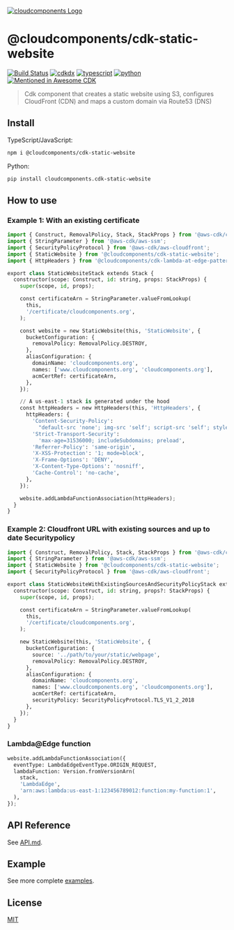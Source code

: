 [![cloudcomponents Logo](https://raw.githubusercontent.com/cloudcomponents/cdk-constructs/master/logo.png)](https://github.com/cloudcomponents/cdk-constructs)

# @cloudcomponents/cdk-static-website

[![Build Status](https://github.com/cloudcomponents/cdk-constructs/workflows/Build/badge.svg)](https://github.com/cloudcomponents/cdk-constructs/actions?query=workflow=Build)
[![cdkdx](https://img.shields.io/badge/buildtool-cdkdx-blue.svg)](https://github.com/hupe1980/cdkdx)
[![typescript](https://img.shields.io/badge/jsii-typescript-blueviolet.svg)](https://www.npmjs.com/package/@cloudcomponents/cdk-static-website)
[![python](https://img.shields.io/badge/jsii-python-blueviolet.svg)](https://pypi.org/project/cloudcomponents.cdk-static-website/)
[![Mentioned in Awesome CDK](https://awesome.re/mentioned-badge.svg)](https://github.com/kolomied/awesome-cdk)

> Cdk component that creates a static website using S3, configures CloudFront (CDN) and maps a custom domain via Route53 (DNS)

## Install

TypeScript/JavaScript:

```bash
npm i @cloudcomponents/cdk-static-website
```

Python:

```bash
pip install cloudcomponents.cdk-static-website
```

## How to use

### Example 1: With an existing certificate

```python
import { Construct, RemovalPolicy, Stack, StackProps } from '@aws-cdk/core';
import { StringParameter } from '@aws-cdk/aws-ssm';
import { SecurityPolicyProtocol } from '@aws-cdk/aws-cloudfront';
import { StaticWebsite } from '@cloudcomponents/cdk-static-website';
import { HttpHeaders } from '@cloudcomponents/cdk-lambda-at-edge-pattern';

export class StaticWebsiteStack extends Stack {
  constructor(scope: Construct, id: string, props: StackProps) {
    super(scope, id, props);

    const certificateArn = StringParameter.valueFromLookup(
      this,
      '/certificate/cloudcomponents.org',
    );

    const website = new StaticWebsite(this, 'StaticWebsite', {
      bucketConfiguration: {
        removalPolicy: RemovalPolicy.DESTROY,
      },
      aliasConfiguration: {
        domainName: 'cloudcomponents.org',
        names: ['www.cloudcomponents.org', 'cloudcomponents.org'],
        acmCertRef: certificateArn,
      },
    });

    // A us-east-1 stack is generated under the hood
    const httpHeaders = new HttpHeaders(this, 'HttpHeaders', {
      httpHeaders: {
        'Content-Security-Policy':
          "default-src 'none'; img-src 'self'; script-src 'self'; style-src 'self' 'unsafe-inline'; object-src 'none'; connect-src 'self'",
        'Strict-Transport-Security':
          'max-age=31536000; includeSubdomains; preload',
        'Referrer-Policy': 'same-origin',
        'X-XSS-Protection': '1; mode=block',
        'X-Frame-Options': 'DENY',
        'X-Content-Type-Options': 'nosniff',
        'Cache-Control': 'no-cache',
      },
    });

    website.addLambdaFunctionAssociation(httpHeaders);
  }
}
```

### Example 2: Cloudfront URL with existing sources and up to date Securitypolicy

```python
import { Construct, RemovalPolicy, Stack, StackProps } from '@aws-cdk/core';
import { StringParameter } from '@aws-cdk/aws-ssm';
import { StaticWebsite } from '@cloudcomponents/cdk-static-website';
import { SecurityPolicyProtocol } from '@aws-cdk/aws-cloudfront';

export class StaticWebsiteWithExistingSourcesAndSecurityPolicyStack extends Stack {
  constructor(scope: Construct, id: string, props?: StackProps) {
    super(scope, id, props);

    const certificateArn = StringParameter.valueFromLookup(
      this,
      '/certificate/cloudcomponents.org',
    );

    new StaticWebsite(this, 'StaticWebsite', {
      bucketConfiguration: {
        source: '../path/to/your/static/webpage',
        removalPolicy: RemovalPolicy.DESTROY,
      },
      aliasConfiguration: {
        domainName: 'cloudcomponents.org',
        names: ['www.cloudcomponents.org', 'cloudcomponents.org'],
        acmCertRef: certificateArn,
        securityPolicy: SecurityPolicyProtocol.TLS_V1_2_2018
      },
    });
  }
}
```

### Lambda@Edge function

```python
website.addLambdaFunctionAssociation({
  eventType: LambdaEdgeEventType.ORIGIN_REQUEST,
  lambdaFunction: Version.fromVersionArn(
    stack,
    'LambdaEdge',
    'arn:aws:lambda:us-east-1:123456789012:function:my-function:1',
  ),
});
```

## API Reference

See [API.md](https://github.com/cloudcomponents/cdk-constructs/tree/master/packages/cdk-static-website/API.md).

## Example

See more complete [examples](https://github.com/cloudcomponents/cdk-constructs/tree/master/examples).

## License

[MIT](https://github.com/cloudcomponents/cdk-constructs/tree/master/packages/cdk-static-website/LICENSE)
